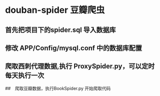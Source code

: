 # douban-spider 豆瓣爬虫
## 首先把项目下的spider.sql 导入数据库
## 修改 APP/Config/mysql.conf 中的数据库配置
## 爬取西刺代理数据,执行 ProxySpider.py，可以定时每天执行一次
##　爬取豆瓣数据，执行BookSpider.py 开始爬取代码